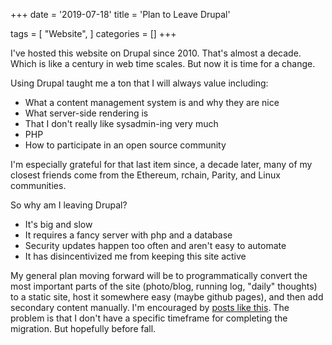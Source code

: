 +++
date = '2019-07-18'
title = 'Plan to Leave Drupal'

tags = [
    "Website",
]
categories = []
+++

I've hosted this website on Drupal since 2010. That's almost a decade. Which is like a century in web time scales. But now it is time for a change.

Using Drupal taught me a ton that I will always value including:
* What a content management system is and why they are nice
* What server-side rendering is
* That I don't really like sysadmin-ing very much
* PHP
* How to participate in an open source community

I'm especially grateful for that last item since, a decade later, many of my closest friends come from the Ethereum, rchain, Parity, and Linux communities.

So why am I leaving Drupal?
* It's big and slow
* It requires a fancy server with php and a database
* Security updates happen too often and aren't easy to automate
* It has disincentivized me from keeping this site active

My general plan moving forward will be to programmatically convert the most important parts of the site (photo/blog, running log, "daily" thoughts) to a static site, host it somewhere easy (maybe github pages), and then add secondary content manually. I'm encouraged by [posts like this](https://www.gatsbyjs.org/blog/2018-10-26-export-a-drupal-site-to-gatsby/). The problem is that I don't have a specific timeframe for completing the migration. But hopefully before fall.

